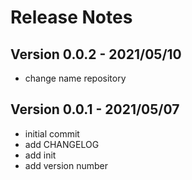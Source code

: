 # Release Notes

## Version 0.0.2 - 2021/05/10
* change name repository

## Version 0.0.1 - 2021/05/07
* initial commit
* add CHANGELOG
* add init
* add version number
